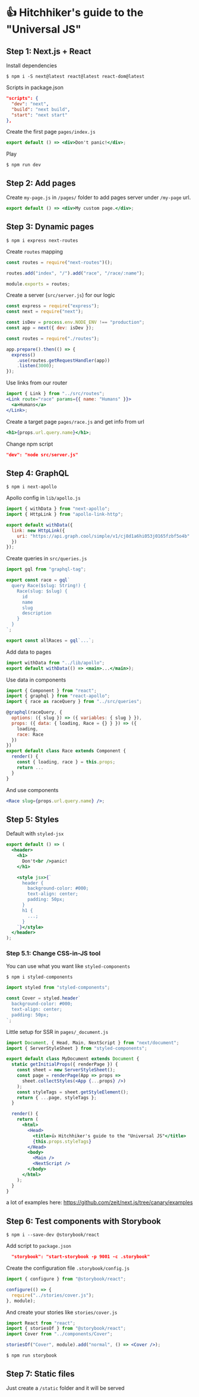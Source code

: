 # 👍 Hitchhiker's guide to the "Universal JS"

## Step 1: Next.js + React

Install dependencies

```shell
$ npm i -S next@latest react@latest react-dom@latest
```

Scripts in package.json

```json
"scripts": {
  "dev": "next",
  "build": "next build",
  "start": "next start"
},
```

Create the first page `pages/index.js`

```jsx
export default () => <div>Don't panic!</div>;
```

Play

```shell
$ npm run dev
```

## Step 2: Add pages

Create `my-page.js` in `/pages/` folder to add pages server under `/my-page`
url.

```jsx
export default () => <div>My custom page.</div>;
```

## Step 3: Dynamic pages

```shell
$ npm i express next-routes
```

Create `routes` mapping

```js
const routes = require("next-routes")();

routes.add("index", "/").add("race", "/race/:name");

module.exports = routes;
```

Create a server (`src/server.js`) for our logic

```js
const express = require("express");
const next = require("next");

const isDev = process.env.NODE_ENV !== "production";
const app = next({ dev: isDev });

const routes = require("./routes");

app.prepare().then(() => {
  express()
    .use(routes.getRequestHandler(app))
    .listen(3000);
});
```

Use links from our router

```jsx
import { Link } from "../src/routes";
<Link route="race" params={{ name: "Humans" }}>
  <a>Humans</a>
</Link>;
```

Create a target page `pages/race.js` and get info from url

```jsx
<h1>{props.url.query.name}</h1>;
```

Change npm script

```json
"dev": "node src/server.js"
```

## Step 4: GraphQL

```shell
$ npm i next-apollo
```

Apollo config in `lib/apollo.js`

```js
import { withData } from "next-apollo";
import { HttpLink } from "apollo-link-http";

export default withData({
  link: new HttpLink({
    uri: "https://api.graph.cool/simple/v1/cj8d1a6hi053j0165fzbf5o4b"
  })
});
```

Create queries in `src/queries.js`

```js
import gql from "graphql-tag";

export const race = gql`
  query Race($slug: String!) {
    Race(slug: $slug) {
      id
      name
      slug
      description
    }
  }
`;

export const allRaces = gql`...`;
```

Add data to pages

```jsx
import withData from "../lib/apollo";
export default withData(() => <main>...</main>);
```

Use data in components

```jsx
import { Component } from "react";
import { graphql } from "react-apollo";
import { race as raceQuery } from "../src/queries";

@graphql(raceQuery, {
  options: ({ slug }) => ({ variables: { slug } }),
  props: ({ data: { loading, Race = {} } }) => ({
    loading,
    race: Race
  })
})
export default class Race extends Component {
  render() {
    const { loading, race } = this.props;
    return ...
  }
}
```

And use components

```jsx
<Race slug={props.url.query.name} />;
```

## Step 5: Styles

Default with `styled-jsx`

```jsx
export default () => (
  <header>
    <h1>
      Don't<br />panic!
    </h1>

    <style jsx>{`
      header {
        background-color: #000;
        text-align: center;
        padding: 50px;
      }
      h1 {
        ...;
      }
    `}</style>
  </header>
);
```

### Step 5.1: Change CSS-in-JS tool

You can use what you want like `styled-components`

```shell
$ npm i styled-components
```

```js
import styled from "styled-components";

const Cover = styled.header`
  background-color: #000;
  text-align: center;
  padding: 50px;
`;
```

Little setup for SSR in `pages/_document.js`

```jsx
import Document, { Head, Main, NextScript } from "next/document";
import { ServerStyleSheet } from "styled-components";

export default class MyDocument extends Document {
  static getInitialProps({ renderPage }) {
    const sheet = new ServerStyleSheet();
    const page = renderPage(App => props =>
      sheet.collectStyles(<App {...props} />)
    );
    const styleTags = sheet.getStyleElement();
    return { ...page, styleTags };
  }

  render() {
    return (
      <html>
        <Head>
          <title>👍 Hitchhiker's guide to the "Universal JS"</title>
          {this.props.styleTags}
        </Head>
        <body>
          <Main />
          <NextScript />
        </body>
      </html>
    );
  }
}
```

a lot of examples here: https://github.com/zeit/next.js/tree/canary/examples

## Step 6: Test components with Storybook

```shell
$ npm i --save-dev @storybook/react
```

Add script to `package.json`

```json
  "storybook": "start-storybook -p 9001 -c .storybook"
```

Create the configuration file `.storybook/config.js`

```js
import { configure } from "@storybook/react";

configure(() => {
  require("../stories/cover.js");
}, module);
```

And create your stories like `stories/cover.js`

```jsx
import React from "react";
import { storiesOf } from "@storybook/react";
import Cover from "../components/Cover";

storiesOf("Cover", module).add("normal", () => <Cover />);
```

```shell
$ npm run storybook
```

## Step 7: Static files

Just create a `/static` folder and it will be served
